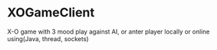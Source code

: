 # XOGameClient
X-O game with 3 mood play against AI, or anter player locally or online using(Java, thread, sockets) 
